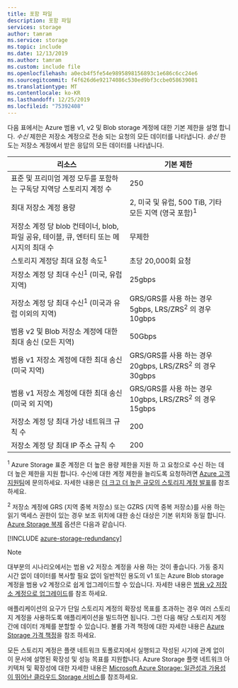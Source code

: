 ```yaml
---
title: 포함 파일
description: 포함 파일
services: storage
author: tamram
ms.service: storage
ms.topic: include
ms.date: 12/13/2019
ms.author: tamram
ms.custom: include file
ms.openlocfilehash: a0ecb4f5fe54e9895898156893c1e686c6cc24e6
ms.sourcegitcommit: f4f626d6e92174086c530ed9bf3ccbe058639081
ms.translationtype: MT
ms.contentlocale: ko-KR
ms.lasthandoff: 12/25/2019
ms.locfileid: "75392408"
---
```

다음 표에서는 Azure 범용 v1, v2 및 Blob storage 계정에 대한 기본 제한을 설명 합니다. *수신* 제한은 저장소 계정으로 전송 되는 요청의 모든 데이터를 나타냅니다. *송신* 한도는 저장소 계정에서 받은 응답의 모든 데이터를 나타냅니다.

| 리소스 | 기본 제한 |
| --- | --- |
| 표준 및 프리미엄 계정 모두를 포함하는 구독당 지역당 스토리지 계정 수 | 250 |
| 최대 저장소 계정 용량 | 2, 미국 및 유럽, 500 TiB, 기타 모든 지역 (영국 포함)<sup>1</sup>|
| 저장소 계정 당 blob 컨테이너, blob, 파일 공유, 테이블, 큐, 엔터티 또는 메시지의 최대 수 | 무제한 |
| 스토리지 계정당 최대 요청 속도<sup>1</sup> | 초당 20,000회 요청 |
| 저장소 계정 당 최대 수신<sup>1</sup> (미국, 유럽 지역) | 25gbps |
| 저장소 계정 당 최대 수신<sup>1</sup> (미국과 유럽 이외의 지역) | GRS/GRS를 사용 하는 경우 5gbps, LRS/ZRS<sup>2</sup> 의 경우 10gbps |
| 범용 v2 및 Blob 저장소 계정에 대한 최대 송신 (모든 지역) | 50Gbps |
| 범용 v1 저장소 계정에 대한 최대 송신 (미국 지역) | GRS/GRS를 사용 하는 경우 20gbps, LRS/ZRS<sup>2</sup> 의 경우 30gbps |
| 범용 v1 저장소 계정에 대한 최대 송신 (미국 외 지역) | GRS/GRS를 사용 하는 경우 10gbps, LRS/ZRS<sup>2</sup> 의 경우 15gbps |
| 저장소 계정 당 최대 가상 네트워크 규칙 수 | 200 |
| 저장소 계정 당 최대 IP 주소 규칙 수 | 200 |

<sup>1</sup> Azure Storage 표준 계정은 더 높은 용량 제한을 지원 하 고 요청으로 수신 하는 데 더 높은 제한을 지원 합니다. 수신에 대한 계정 제한을 늘리도록 요청하려면 [Azure 고객 지원팀](https://azure.microsoft.com/support/faq/)에 문의하세요. 자세한 내용은 [더 크고 더 높은 규모의 스토리지 계정 발표](https://azure.microsoft.com/blog/announcing-larger-higher-scale-storage-accounts/)를 참조하세요.

<sup>2</sup> 저장소 계정에 GRS (지역 중복 저장소) 또는 GZRS (지역 중복 저장소)를 사용 하는 읽기 액세스 권한이 있는 경우 보조 위치에 대한 송신 대상은 기본 위치와 동일 합니다. [Azure Storage 복제](https://docs.microsoft.com/azure/storage/common/storage-redundancy) 옵션은 다음과 같습니다.

[!INCLUDE [azure-storage-redundancy](azure-storage-redundancy.md)]

> [!NOTE]
> 대부분의 시나리오에서는 범용 v2 저장소 계정을 사용 하는 것이 좋습니다. 가동 중지 시간 없이 데이터를 복사할 필요 없이 일반적인 용도의 v1 또는 Azure Blob storage 계정을 범용 v2 계정으로 쉽게 업그레이드할 수 있습니다. 자세한 내용은 [범용 v2 저장소 계정으로 업그레이드](../articles/storage/common/storage-account-upgrade.md)를 참조 하세요.

애플리케이션의 요구가 단일 스토리지 계정의 확장성 목표를 초과하는 경우 여러 스토리지 계정을 사용하도록 애플리케이션을 빌드하면 됩니다. 그런 다음 해당 스토리지 계정 간에 데이터 개체를 분할할 수 있습니다. 볼륨 가격 책정에 대한 자세한 내용은 [Azure Storage 가격 책정](https://azure.microsoft.com/pricing/details/storage/)을 참조 하세요.

모든 스토리지 계정은 플랫 네트워크 토폴로지에서 실행되고 작성된 시기에 관계 없이 이 문서에 설명된 확장성 및 성능 목표를 지원합니다. Azure Storage 플랫 네트워크 아키텍처 및 확장성에 대한 자세한 내용은 [Microsoft Azure Storage: 일관성과 가용성이 뛰어난 클라우드 Storage 서비스](https://blogs.msdn.com/b/windowsazurestorage/archive/2011/11/20/windows-azure-storage-a-highly-available-cloud-storage-service-with-strong-consistency.aspx)를 참조하세요.

